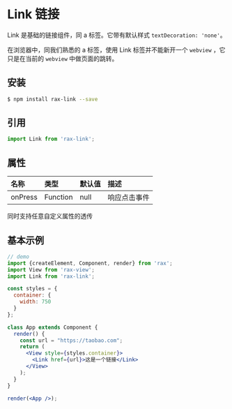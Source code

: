 # Link 链接

Link 是基础的链接组件，同 a 标签。它带有默认样式 `textDecoration: 'none'`。  

在浏览器中，同我们熟悉的 a 标签，使用 Link 标签并不能新开一个 `webview` ，它只是在当前的 `webview` 中做页面的跳转。

## 安装

```bash
$ npm install rax-link --save
```

## 引用

```jsx
import Link from 'rax-link';
```

## 属性

| 名称      | 类型       | 默认值  | 描述     |
| :------ | :------- | :--- | :----- |
| onPress | Function | null | 响应点击事件 |

同时支持任意自定义属性的透传

## 基本示例

```jsx
// demo
import {createElement, Component, render} from 'rax';
import View from 'rax-view';
import Link from 'rax-link';

const styles = {
  container: {
    width: 750
  }
};

class App extends Component {
  render() {
    const url = "https://taobao.com";
    return (
      <View style={styles.container}>
        <Link href={url}>这是一个链接</Link>
      </View>
    );
  }
}

render(<App />);
```
